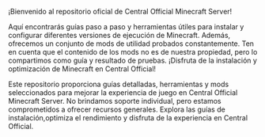 
¡Bienvenido al repositorio oficial de Central Official Minecraft Server! 

Aquí encontrarás guías paso a paso y herramientas útiles para instalar y configurar diferentes versiones de ejecución de Minecraft.
Además, ofrecemos un conjunto de mods de utilidad probados constantemente. Ten en cuenta que el contenido de los mods no es de nuestra
propiedad, pero lo compartimos como guía y resultado de pruebas. ¡Disfruta de la instalación y optimización de Minecraft en Central Official!

Este repositorio proporciona guías detalladas, herramientas y mods seleccionados para mejorar la experiencia de juego en Central Official Minecraft Server.
No brindamos soporte individual, pero estamos comprometidos a ofrecer recursos generales.
Explora las guías de instalación,optimiza el rendimiento y disfruta de la experiencia en Central Official.
